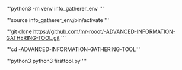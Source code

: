 '''python3 -m venv info_gatherer_env '''

'''source info_gatherer_env/bin/activate '''

'''git clone https://github.com/mr-rooot/-ADVANCED-INFORMATION-GATHERING-TOOL.git ''' 

'''cd -ADVANCED-INFORMATION-GATHERING-TOOL'''

'''python3 python3 firsttool.py '''
